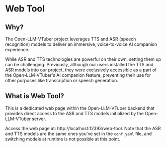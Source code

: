 # Web Tool


## Why?
The Open-LLM-VTuber project leverages TTS and ASR (speech recognition) models to deliver an immersive, voice-to-voice AI companion experience.

While ASR and TTS technologies are powerful on their own, setting them up can be challenging. Previously, although our users installed the TTS and ASR models into our project, they were exclusively accessible as a part of the Open-LLM-VTuber's AI companion feature, preventing their use for other purposes like transcription or speech generation.

## What is Web Tool?

This is a dedicated web page within the Open-LLM-VTuber backend that provides direct access to the ASR and TTS models initialized by the Open-LLM-VTuber server.

Access the web page at: http://localhost:12393/web-tool. Note that the ASR and TTS models are the same ones you've set in the `conf.yaml` file, and switching models at runtime is not possible at this point.
